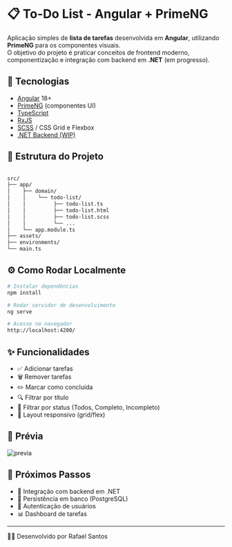 # 📋 To-Do List - Angular + PrimeNG

Aplicação simples de **lista de tarefas** desenvolvida em **Angular**, utilizando **PrimeNG** para os componentes visuais.  
O objetivo do projeto é praticar conceitos de frontend moderno, componentização e integração com backend em **.NET** (em progresso).

## 🚀 Tecnologias

- [Angular](https://angular.io/) 18+
- [PrimeNG](https://primeng.org/) (componentes UI)
- [TypeScript](https://www.typescriptlang.org/)
- [RxJS](https://rxjs.dev/)
- [SCSS](https://sass-lang.com/) / CSS Grid e Flexbox
- [.NET Backend (WIP)](https://dotnet.microsoft.com/)

## 📂 Estrutura do Projeto

```sh

src/
├── app/
│    ├── domain/
│    │    └── todo-list/
│    │         ├── todo-list.ts
│    │         ├── todo-list.html
│    │         ├── todo-list.scss
│    │         └── ...
│    └── app.module.ts
├── assets/
├── environments/
└── main.ts

````

## ⚙️ Como Rodar Localmente

```bash
# Instalar dependências
npm install

# Rodar servidor de desenvolvimento
ng serve

# Acesse no navegador
http://localhost:4200/
````

## ✨ Funcionalidades

- ✅ Adicionar tarefas
- 🗑️ Remover tarefas
- ✏️ Marcar como concluída
- 🔍 Filtrar por título
- 🎯 Filtrar por status (Todos, Completo, Incompleto)
- 📱 Layout responsivo (grid/flex)

## 📸 Prévia

![previa](./public/image.png)

## 📌 Próximos Passos

- 🔗 Integração com backend em .NET
- 💾 Persistência em banco (PostgreSQL)
- 👤 Autenticação de usuários
- 📊 Dashboard de tarefas

---

👨‍💻 Desenvolvido por Rafael Santos
